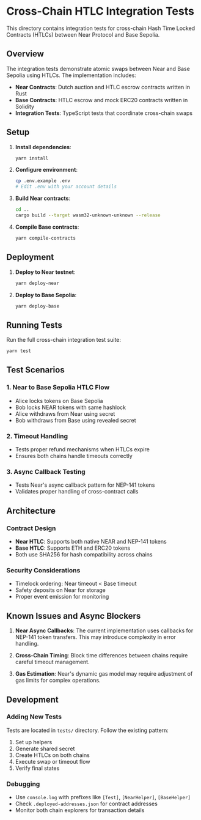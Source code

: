 # Cross-Chain HTLC Integration Tests

This directory contains integration tests for cross-chain Hash Time Locked Contracts (HTLCs) between Near Protocol and Base Sepolia.

## Overview

The integration tests demonstrate atomic swaps between Near and Base Sepolia using HTLCs. The implementation includes:

- **Near Contracts**: Dutch auction and HTLC escrow contracts written in Rust
- **Base Contracts**: HTLC escrow and mock ERC20 contracts written in Solidity
- **Integration Tests**: TypeScript tests that coordinate cross-chain swaps

## Setup

1. **Install dependencies**:
   ```bash
   yarn install
   ```

2. **Configure environment**:
   ```bash
   cp .env.example .env
   # Edit .env with your account details
   ```

3. **Build Near contracts**:
   ```bash
   cd ..
   cargo build --target wasm32-unknown-unknown --release
   ```

4. **Compile Base contracts**:
   ```bash
   yarn compile-contracts
   ```

## Deployment

1. **Deploy to Near testnet**:
   ```bash
   yarn deploy-near
   ```

2. **Deploy to Base Sepolia**:
   ```bash
   yarn deploy-base
   ```

## Running Tests

Run the full cross-chain integration test suite:
```bash
yarn test
```

## Test Scenarios

### 1. Near to Base Sepolia HTLC Flow
- Alice locks tokens on Base Sepolia
- Bob locks NEAR tokens with same hashlock
- Alice withdraws from Near using secret
- Bob withdraws from Base using revealed secret

### 2. Timeout Handling
- Tests proper refund mechanisms when HTLCs expire
- Ensures both chains handle timeouts correctly

### 3. Async Callback Testing
- Tests Near's async callback pattern for NEP-141 tokens
- Validates proper handling of cross-contract calls

## Architecture

### Contract Design
- **Near HTLC**: Supports both native NEAR and NEP-141 tokens
- **Base HTLC**: Supports ETH and ERC20 tokens
- Both use SHA256 for hash compatibility across chains

### Security Considerations
- Timelock ordering: Near timeout < Base timeout
- Safety deposits on Near for storage
- Proper event emission for monitoring

## Known Issues and Async Blockers

1. **Near Async Callbacks**: The current implementation uses callbacks for NEP-141 token transfers. This may introduce complexity in error handling.

2. **Cross-Chain Timing**: Block time differences between chains require careful timeout management.

3. **Gas Estimation**: Near's dynamic gas model may require adjustment of gas limits for complex operations.

## Development

### Adding New Tests
Tests are located in `tests/` directory. Follow the existing pattern:
1. Set up helpers
2. Generate shared secret
3. Create HTLCs on both chains
4. Execute swap or timeout flow
5. Verify final states

### Debugging
- Use `console.log` with prefixes like `[Test]`, `[NearHelper]`, `[BaseHelper]`
- Check `.deployed-addresses.json` for contract addresses
- Monitor both chain explorers for transaction details